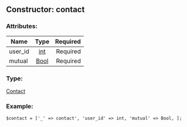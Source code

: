 ## Constructor: contact  

### Attributes:

| Name     |    Type       | Required |
|----------|:-------------:|---------:|
|user\_id|[int](../types/int.md) | Required|
|mutual|[Bool](../types/Bool.md) | Required|
### Type: 

[Contact](../types/Contact.md)
### Example:

```
$contact = ['_' => contact', 'user_id' => int, 'mutual' => Bool, ];
```